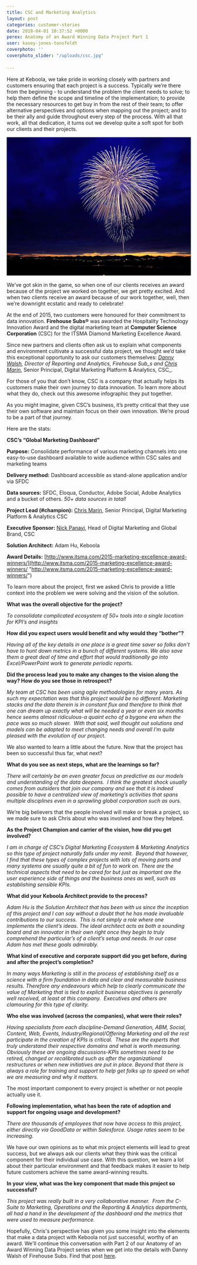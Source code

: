 ```yaml
---
title: CSC and Marketing Analytics
layout: post
categories: customer-stories
date: 2018-04-01 10:37:52 +0000
perex: Anatomy of an Award Winning Data Project Part 1
user: kasey-jones-tonsfeldt
coverphoto: ''
coverphoto_slider: "/uploads/csc.jpg"

---
```

Here at Keboola, we take pride in working closely with partners and customers ensuring that each project is a success. Typically we’re there from the beginning - to understand the problem the client needs to solve; to help them define the scope and timeline of the implementation; to provide the necessary resources to get buy in from the rest of their team; to offer alternative perspectives and options when mapping out the project; and to be their ally and guide throughout every step of the process. With all that work, all that dedication, it turns out we develop quite a soft spot for both our clients and their projects.

![](/uploads/cscArticle1.jpg)

We’ve got skin in the game, so when one of our clients receives an award because of the project we worked on together, we get pretty excited. And when two clients receive an award because of our work together, well, then we’re downright ecstatic and ready to celebrate!

At the end of 2015, two customers were honoured for their commitment to data innovation. **Firehouse Subs®** was awarded the Hospitality Technology Innovation Award and the digital marketing team at **Computer Science Corporation** (CSC) for the ITSMA Diamond Marketing Excellence Award.

Since new partners and clients often ask us to explain what components and environment cultivate a successful data project, we thought we’d take this exceptional opportunity to ask our customers themselves: [_Danny Walsh_](https://www.linkedin.com/in/dwalsh79)_, Director of Reporting and Analytics, Firehouse Sub_s and_ [_Chris Marin_](https://www.linkedin.com/in/christopher-marin-7792474), Senior Principal, Digital Marketing Platform & Analytics, CSC_.

For those of you that don’t know, CSC is a company that actually helps its customers make their own journey to data innovation. To learn more about what they do, check out this awesome infographic they put together.

As you might imagine, given CSC’s business, it’s pretty critical that they use their own software and maintain focus on their own innovation. We’re proud to be a part of that journey.

Here are the stats:

**CSC’s “Global Marketing Dashboard”**

**Purpose:** Consolidate performance of various marketing channels into one easy-to-use dashboard available to wide audience within CSC sales and marketing teams

**Delivery method:** Dashboard accessible as stand-alone application and/or via SFDC

**Data sources:** SFDC, Eloqua, Conductor, Adobe Social, Adobe Analytics and a bucket of others. _50+ data sources in total!_

**Project Lead (#champion):** [Chris Marin](https://www.linkedin.com/in/christopher-marin-7792474), Senior Principal, Digital Marketing Platform & Analytics CSC

**Executive Sponsor:** [Nick Panayi](https://www.linkedin.com/in/nickpanayi), Head of Digital Marketing and Global Brand, CSC

**Solution Architect:** Adam Hu, Keboola

**Award Details:** [http://www.itsma.com/2015-marketing-excellence-award-winners/](http://www.itsma.com/2015-marketing-excellence-award-winners/ "http://www.itsma.com/2015-marketing-excellence-award-winners/")

To learn more about the project, first we asked Chris to provide a little context into the problem we were solving and the vision of the solution.

**What was the overall objective for the project?**

_To consolidate complicated ecosystem of 50+ tools into a single location for KPI’s and insights_

**How did you expect users would benefit and why would they “bother”?**

_Having all of the key details in one place is a great time saver so folks don’t have to hunt down metrics in a bunch of different systems. We also save them a great deal of time and effort that would traditionally go into Excel/PowerPoint work to generate periodic reports._

**Did the process lead you to make any changes to the vision along the way? How do you see those in retrospect?**

_My team at CSC has been using agile methodologies for many years. As such my expectation was that this project would be no different. Marketing stacks and the data therein is in constant flux and therefore to think that one can dream up exactly what will be needed a year or even six months hence seems almost ridiculous-a quaint echo of a bygone era when the pace was so much slower.  With that said, well thought out solutions and models can be adapted to meet changing needs and overall I’m quite pleased with the evolution of our project._

We also wanted to learn a little about the future. Now that the project has been so successful thus far, what next?

**What do you see as next steps, what are the learnings so far?**

_There will certainly be an even greater focus on predictive as our models and understanding of the data deepens.  I think the greatest shock usually comes from outsiders that join our company and see that it is indeed possible to have a centralized view of marketing’s activities that spans multiple disciplines even in a sprawling global corporation such as ours._

We’re big believers that the people involved will make or break a project, so we made sure to ask Chris about who was involved and how they helped.

**As the Project Champion and carrier of the vision, how did you get involved?**

_I am in charge of CSC’s Digital Marketing Ecosystem & Marketing Analytics so this type of project naturally falls under my remit.  Beyond that however, I find that these types of complex projects with lots of moving parts and many systems are usually quite a bit of fun to work on. There are the technical aspects that need to be cared for but just as important are the user experience side of things and the business ones as well, such as establishing sensible KPIs._

**What did your Keboola Architect provide to the process?**

_Adam Hu is the Solution Architect that has been with us since the inception of this project and I can say without a doubt that he has made invaluable contributions to our success.  This is not simply a role where one implements the client’s ideas.  The ideal architect acts as both a sounding board and an innovator in their own right once they begin to truly comprehend the particular’s of a client’s setup and needs. In our case Adam has met these goals admirably._

**What kind of executive and corporate support did you get before, during and after the project’s completion?**

_In many ways Marketing is still in the process of establishing itself as a science with a firm foundation in data and clear and measurable business results. Therefore any endeavours which help to clearly communicate the value of Marketing that is tied to explicit business objectives is generally well received, at least at this company.  Executives and others are clamouring for this type of clarity._

**Who else was involved (across the companies), what were their roles?**

_Having specialists from each discipline-Demand Generation, ABM, Social, Content, Web, Events, Industry/Regional/Offering Marketing and all the rest participate in the creation of KPIs is critical.  These are the experts that truly understand their respective domains and what is worth measuring. Obviously these are ongoing discussions-KPIs sometimes need to be retired, changed or recalibrated such as after the organizational restructures or when new initiatives are put in place. Beyond that there is always a role for training and support to help get folks up to speed on what we are measuring and why it matters._

The most important component to every project is whether or not people actually use it.

**Following implementation, what has been the rate of adoption and support for ongoing usage and development?**

_There are thousands of employees that now have access to this project, either directly via GoodData or within Salesforce. Usage rates seem to be increasing._

We have our own opinions as to what mix project elements will lead to great success, but we always ask our clients what they think was the critical component for their individual use case. With this question, we learn a lot about their particular environment and that feedback makes it easier to help future customers achieve the same award-winning results.

**In your view, what was the key component that made this project so successful?**

_This project was really built in a very collaborative manner.  From the C-Suite to Marketing, Operations and the Reporting & Analytics departments, all had a hand in the development of the dashboard and the metrics that were used to measure performance._

Hopefully, Chris's perspective has given you some insight into the elements that make a data project with Keboola not just successful, worthy of an award. We'll continue this conversation with Part 2 of our Anatomy of an Award Winning Data Project series when we get into the details with Danny Walsh of Firehouse Subs. Find that post [here](http://blog.keboola.com/anatomy-of-an-award-winning-data-project-part-2-firehouse-subs-station-pulse-bi-dashboard).